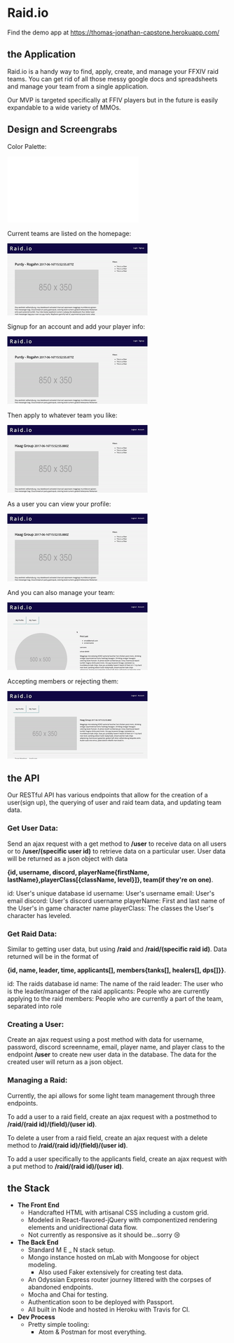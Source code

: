 # Raid.io

Find the demo app at https://thomas-jonathan-capstone.herokuapp.com/

## the Application

Raid.io is a handy way to find, apply, create, and manage your FFXIV raid teams. You can get rid of all those messy google docs and spreadsheets and manage your team from a single application.

Our MVP is targeted specifically at FFIV players but in the future is easily expandable to a wide variety of MMOs.

## Design and Screengrabs

Color Palette:

![color palette](demo/fullstack_capstone_palette.pdf)

Current teams are listed on the homepage:

![Home page scroll screengrab](demo/HomePageScroll.gif)

Signup for an account and add your player info:

![Sign up for an account screengrab](demo/SignUp.gif)

Then apply to whatever team you like:

![Apply to a team screengrab](demo/Apply.gif)

As a user you can view your profile:

![View my profile screengrab](demo/MyAccount.gif)

And you can also manage your team:

![View my team](demo/MyTeam.gif)

Accepting members or rejecting them:

![Reject or accept applicants](demo/RejectAccept.gif)

## the API
Our RESTful API has various endpoints that allow for the creation of a user(sign up), the querying of user and raid team data, and updating team
data.

### Get User Data:
Send an ajax request with a get method to **/user** to receive data on all users or to **/user/(specific user id)** to retrieve data on a particular user. User data will be returned as a json object with data

**{id, username, discord, playerName{firstName, lastName},playerClass[{className, level}]}, team(if they're on one)**.

id: User's unique database id
username: User's username
email: User's email
discord: User's discord username
playerName: First and last name of the User's in game character name
playerClass: The classes the User's character has leveled.

### Get Raid Data:
Similar to getting user data, but using **/raid** and **/raid/(specific raid id)**. Data returned will be in the format of

**{id, name, leader, time, applicants[], members{tanks[], healers[], dps[]}}**.

id: The raids database id
name: The name of the raid
leader: The user who is the leader/manager of the raid
applicants: People who are currently applying to the raid
members: People who are currently a part of the team, separated into role

### Creating a User:
Create an ajax request using a post method with data for username, password, discord screenname, email, player name, and player class
to the endpoint **/user** to create new user data in the database. The data for the created user will return as a json object.

### Managing a Raid:
Currently, the api allows for some light team management through three endpoints.

To add a user to a raid field, create an ajax request with a postmethod to **/raid/(raid id)/(field)/(user id)**.

To delete a user from a raid field, create an ajax request with a delete method to **/raid/(raid id)/(field)/(user id)**.

To add a user specifically to the applicants field, create an ajax request with a put method to **/raid/(raid id)/(user id)**.



## the Stack

* **The Front End**
  * Handcrafted HTML with artisanal CSS including a custom grid.
  * Modeled in React-flavored-jQuery with componentized rendering elements and unidirectional data flow.
  * Not currently as responsive as it should be...sorry 😢
* **The Back End**
  * Standard M E _ N stack setup.
  * Mongo instance hosted on mLab with Mongoose for object modeling.
    * Also used Faker extensively for creating test data.
  * An Odyssian Express router journey littered with the corpses of abandoned endpoints.
  * Mocha and Chai for testing.
  * Authentication soon to be deployed with Passport.
  * All built in Node and hosted in Heroku with Travis for CI.
* **Dev Process**
  * Pretty simple tooling:
    * Atom & Postman for most everything.

